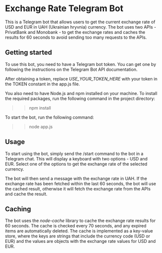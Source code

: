 # Exchange Rate Telegram Bot
This is a Telegram bot that allows users to get the current exchange rate of USD and EUR in UAH (Ukrainian hryvnia) currency. The bot uses two APIs - PrivatBank and Monobank - to get the exchange rates and caches the results for 60 seconds to avoid sending too many requests to the APIs.

## Getting started

To use this bot, you need to have a Telegram bot token. You can get one by following the instructions on the Telegram Bot API documentation.

After obtaining a token, replace *USE_YOUR_TOKEN_HERE* with your token in the TOKEN constant in the app.js file.

You also need to have Node.js and npm installed on your machine.
To install the required packages, run the following command in the project directory:
>> npm install

To start the bot, run the following command:
>> node app.js

## Usage

To start using the bot, simply send the /start command to the bot in a Telegram chat. This will display a keyboard with two options - USD and EUR. Select one of the options to get the exchange rate of the selected currency.

The bot will then send a message with the exchange rate in UAH. If the exchange rate has been fetched within the last 60 seconds, the bot will use the cached result, otherwise it will fetch the exchange rate from the APIs and cache the result.

## Caching

The bot uses the *node-cache* library to cache the exchange rate results for 60 seconds. The cache is checked every 70 seconds, and any expired items are automatically deleted.
The cache is implemented as a key-value store, where the keys are strings that include the currency code (USD or EUR) and the values are objects with the exchange rate values for USD and EUR.